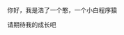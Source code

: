 你好，我是浩了一个憨，一个小白程序猿

请期待我的成长吧
<!---
walnut233/walnut233 is a ✨ special ✨ repository because its `README.md` (this file) appears on your GitHub profile.
You can click the Preview link to take a look at your changes.
--->
